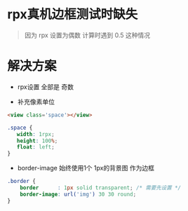 # rpx真机边框测试时缺失

> 因为 rpx 设置为偶数 计算时遇到 0.5 这种情况

# 解决方案

+ rpx设置 全部是 奇数

+ 补充像素单位

```html
<view class='space'></view>
 ```

 ```css
.space {
    width: 1rpx;
    height: 100%;
    float: left;
}
 ```

 + border-image 始终使用1个 1px的背景图 作为边框

```css
.border {
    border      : 1px solid transparent; /* 需要先设置 */
    border-image: url('img') 30 30 round;
}
```



